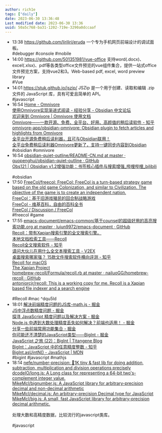 ```yaml
---
author: rich1e
tags: ["daily"]
date: 2023-06-30 13:36:48
Last modified date: 2023-06-30 13:36
uuid: 50a5c768-ba31-1202-719e-3290a0dccaaf
---
```


- 13:38 https://github.com/liriliri/eruda 一个专为手机网页前端设计的调试面板。<br>#debugger #console #mobile
- 14:00 https://github.com/501351981/vue-office 支持word(.docx)、excel(.xlsx)、pdf等各类型office文件预览的vue组件集合，提供一站式office文件预览方案，支持vue2和3。Web-based pdf, excel, word preview library<br>#Vue
- 14:01 https://stuk.github.io/jszip/ JSZip 是一个用于创建、读取和编辑 .zip 文件的 JavaScript 库，具有可爱且简单的 API。<br>#javascript
- 16:54 [Home - Omnivore](https://omnivore.app/home)<br>[使用Omnivore实现渐进式阅读 - 经验分享 - Obsidian 中文论坛](https://forum-zh.obsidian.md/t/topic/19631)<br>[欢迎来到 Omnivore | Omnivore 使用文档](https://docs.omnivore.app/zh/)<br>[Omnivore——一款开源、免费、全平台、好用、高颜值的稍后读软件 - 知乎](https://zhuanlan.zhihu.com/p/598216443)<br>[omnivore-app/obsidian-omnivore: Obsidian plugin to fetch articles and highlights from Omnivore](https://github.com/omnivore-app/obsidian-omnivore)<br>[全平台开源免费稍后读利器，且可与Obsidian联用！](https://mp.weixin.qq.com/s?__biz=Mzg5Njk3MDUyMQ==&mid=2247487481&idx=1&sn=d5de879a56116580e00309575cc52613&source=41#wechat_redirect)<br>[全平台免费稍后读利器Omnivore更新了，支持一键同步内容到Obsidian](https://mp.weixin.qq.com/s?__biz=Mzg5Njk3MDUyMQ==&mid=2247487485&idx=1&sn=808d32cd526c969a3ae133f1f3a87e53&source=41#wechat_redirect)<br>#obsidian #omnivore
- 16:54 [obsidian-quiet-outline/README-CN.md at master · guopenghui/obsidian-quiet-outline · GitHub](https://github.com/guopenghui/obsidian-quiet-outline/blob/master/README-CN.md)<br>[Obs121 | Obsidian v1.2增强功能：书签核心插件与搜索增强_哔哩哔哩_bilibili](https://www.bilibili.com/video/BV1Tm4y167X6/?vd_source=3710ff3fa57db21b813ef420454b2e16)<br><br>#obsidian
- 17:50 [FreeCol/freecol: FreeCol: FreeCol is a turn-based strategy game based on the old game Colonization, and similar to Civilization. The objective of the game is to create an independent nation.](https://github.com/FreeCol/freecol)<br>[FreeCol：基于旧游戏殖民的回合制战略游戏](https://www.diglog.com/story/1021562.html)<br>[FreeCol - 维基百科，自由的百科全书](https://zh.wikipedia.org/wiki/FreeCol)<br>[FreeCol / Discussion / FreeCol](https://sourceforge.net/p/freecol/discussion/141200/)<br>#freecol #game
- 17:55 [emacs-document/emacs-common/基于counsel的超级好用的高亮搜索功能.org at master · lujun9972/emacs-document · GitHub](https://github.com/lujun9972/emacs-document/blob/master/emacs-common/%E5%9F%BA%E4%BA%8Ecounsel%E7%9A%84%E8%B6%85%E7%BA%A7%E5%A5%BD%E7%94%A8%E7%9A%84%E9%AB%98%E4%BA%AE%E6%90%9C%E7%B4%A2%E5%8A%9F%E8%83%BD.org)<br>[Recoll：带有Xapian搜索引擎的全文搜索引擎。](https://blog.desdelinux.net/zh-CN/%E7%94%A8xapian%E6%90%9C%E7%B4%A2%E5%BC%95%E6%93%8E%E9%87%8D%E6%96%B0%E6%90%9C%E7%B4%A2%E5%85%A8%E6%96%87%E6%90%9C%E7%B4%A2%E5%BC%95%E6%93%8E/)<br>[本地文档检索工具——Recoll](https://www.shellcodes.org/Unix-like/%E6%9C%AC%E5%9C%B0%E6%96%87%E6%A1%A3%E6%A3%80%E7%B4%A2%E5%B7%A5%E5%85%B7%E2%80%94%E2%80%94Recoll.html)<br>[Recoll全文搜索软件 - 知乎](https://zhuanlan.zhihu.com/p/521020562)<br>[请问大伙儿在用什么全文本搜索工具 - V2EX](https://www.v2ex.com/t/908064)<br>[桌面搜索哪家强？ 15款文件搜索软件横向评测 - 知乎](https://zhuanlan.zhihu.com/p/371466155)<br>[Recoll for macOS](https://www.lesbonscomptes.com/recoll/pages/recoll-macos.html)<br>[The Xapian Project](https://xapian.org/)<br>[homebrew-recoll/Formula/recoll.rb at master · nailuoGG/homebrew-recoll · GitHub](https://github.com/nailuoGG/homebrew-recoll/blob/3cab1cc35f9dd62964b1efeeb26f7405d9438340/Formula/recoll.rb)<br>[antoniorcjr/recoll: This is a working copy for me. Recoll is a Xapian based file indexer and a search engine](https://github.com/antoniorcjr/recoll)<br><br>#Recoll #mac ^dqu5ld
- 18:01 [解决前端精度问题的JS库-math.js - 掘金](https://juejin.cn/post/6935722510491222029)<br>[JS中浮点数精度问题 - 掘金](https://juejin.cn/post/6844903572979597319)<br>[探寻 JavaScript 精度问题以及解决方案 - 掘金](https://juejin.cn/post/6844903687010123790)<br>[Node.js 中遇到大数处理精度丢失如何解决？前端也适用！ - 掘金](https://juejin.cn/post/6989754544188031006)<br>[分享一些前端常用功能集合 - 掘金](https://juejin.cn/post/6844904066418491406#heading-12)<br>[你可能还不清楚的JavaScript类型——BigInt - 掘金](https://juejin.cn/post/7102765612698435615)<br>[JavaScript 之旅 (22)：BigInt | Titangene Blog](https://titangene.github.io/article/javascript-bigint.html)<br>[BigInt：JavaScript 中的任意精度整数 - 知乎](https://zhuanlan.zhihu.com/p/36330307)<br>[BigInt.asUintN() - JavaScript | MDN](https://developer.mozilla.org/zh-CN/docs/Web/JavaScript/Reference/Global_Objects/BigInt/asUintN)<br>#bigint #javascript #mathjs
- 18:14 [nefe/number-precision: 🚀1K tiny & fast lib for doing addition, subtraction, multiplication and division operations precisely](https://github.com/nefe/number-precision)<br>[dcodeIO/long.js: A Long class for representing a 64-bit two's-complement integer value.](https://github.com/dcodeIO/long.js)<br>[MikeMcl/bignumber.js: A JavaScript library for arbitrary-precision decimal and non-decimal arithmetic](https://github.com/MikeMcl/bignumber.js)<br>[MikeMcl/decimal.js: An arbitrary-precision Decimal type for JavaScript](https://github.com/MikeMcl/decimal.js)<br>[MikeMcl/big.js: A small, fast JavaScript library for arbitrary-precision decimal arithmetic.](https://github.com/MikeMcl/big.js)<br><br>处理大数和高精度数据，比较流行的javascript类库。<br><br>#javascript